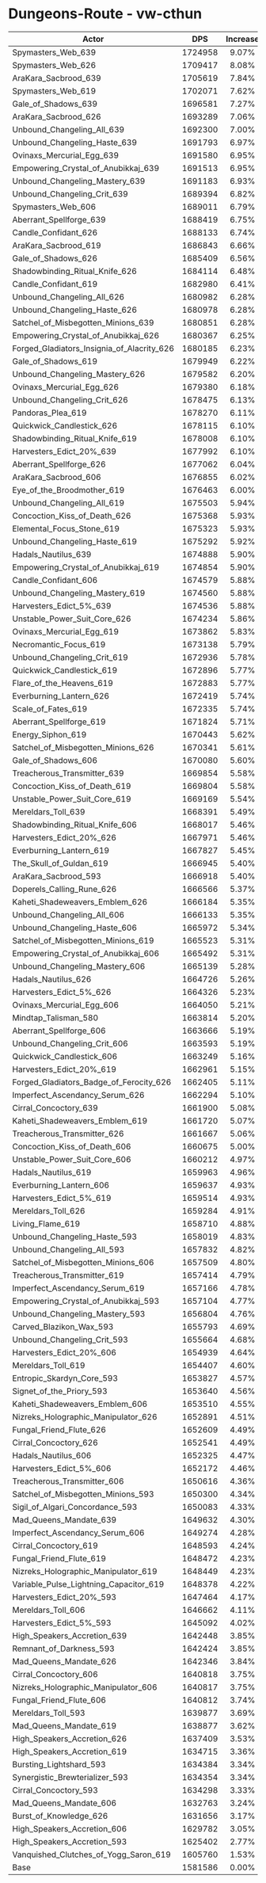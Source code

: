 # Dungeons-Route - vw-cthun
| Actor | DPS | Increase |
|---|:---:|:---:|
|Spymasters_Web_639|1724958|9.07%|
|Spymasters_Web_626|1709417|8.08%|
|AraKara_Sacbrood_639|1705619|7.84%|
|Spymasters_Web_619|1702071|7.62%|
|Gale_of_Shadows_639|1696581|7.27%|
|AraKara_Sacbrood_626|1693289|7.06%|
|Unbound_Changeling_All_639|1692300|7.00%|
|Unbound_Changeling_Haste_639|1691793|6.97%|
|Ovinaxs_Mercurial_Egg_639|1691580|6.95%|
|Empowering_Crystal_of_Anubikkaj_639|1691513|6.95%|
|Unbound_Changeling_Mastery_639|1691183|6.93%|
|Unbound_Changeling_Crit_639|1689394|6.82%|
|Spymasters_Web_606|1689011|6.79%|
|Aberrant_Spellforge_639|1688419|6.75%|
|Candle_Confidant_626|1688133|6.74%|
|AraKara_Sacbrood_619|1686843|6.66%|
|Gale_of_Shadows_626|1685409|6.56%|
|Shadowbinding_Ritual_Knife_626|1684114|6.48%|
|Candle_Confidant_619|1682980|6.41%|
|Unbound_Changeling_All_626|1680982|6.28%|
|Unbound_Changeling_Haste_626|1680978|6.28%|
|Satchel_of_Misbegotten_Minions_639|1680851|6.28%|
|Empowering_Crystal_of_Anubikkaj_626|1680367|6.25%|
|Forged_Gladiators_Insignia_of_Alacrity_626|1680185|6.23%|
|Gale_of_Shadows_619|1679949|6.22%|
|Unbound_Changeling_Mastery_626|1679582|6.20%|
|Ovinaxs_Mercurial_Egg_626|1679380|6.18%|
|Unbound_Changeling_Crit_626|1678475|6.13%|
|Pandoras_Plea_619|1678270|6.11%|
|Quickwick_Candlestick_626|1678115|6.10%|
|Shadowbinding_Ritual_Knife_619|1678008|6.10%|
|Harvesters_Edict_20%_639|1677992|6.10%|
|Aberrant_Spellforge_626|1677062|6.04%|
|AraKara_Sacbrood_606|1676855|6.02%|
|Eye_of_the_Broodmother_619|1676463|6.00%|
|Unbound_Changeling_All_619|1675503|5.94%|
|Concoction_Kiss_of_Death_626|1675368|5.93%|
|Elemental_Focus_Stone_619|1675323|5.93%|
|Unbound_Changeling_Haste_619|1675292|5.92%|
|Hadals_Nautilus_639|1674888|5.90%|
|Empowering_Crystal_of_Anubikkaj_619|1674854|5.90%|
|Candle_Confidant_606|1674579|5.88%|
|Unbound_Changeling_Mastery_619|1674560|5.88%|
|Harvesters_Edict_5%_639|1674536|5.88%|
|Unstable_Power_Suit_Core_626|1674234|5.86%|
|Ovinaxs_Mercurial_Egg_619|1673862|5.83%|
|Necromantic_Focus_619|1673138|5.79%|
|Unbound_Changeling_Crit_619|1672936|5.78%|
|Quickwick_Candlestick_619|1672896|5.77%|
|Flare_of_the_Heavens_619|1672883|5.77%|
|Everburning_Lantern_626|1672419|5.74%|
|Scale_of_Fates_619|1672335|5.74%|
|Aberrant_Spellforge_619|1671824|5.71%|
|Energy_Siphon_619|1670443|5.62%|
|Satchel_of_Misbegotten_Minions_626|1670341|5.61%|
|Gale_of_Shadows_606|1670080|5.60%|
|Treacherous_Transmitter_639|1669854|5.58%|
|Concoction_Kiss_of_Death_619|1669804|5.58%|
|Unstable_Power_Suit_Core_619|1669169|5.54%|
|Mereldars_Toll_639|1668391|5.49%|
|Shadowbinding_Ritual_Knife_606|1668017|5.46%|
|Harvesters_Edict_20%_626|1667971|5.46%|
|Everburning_Lantern_619|1667827|5.45%|
|The_Skull_of_Guldan_619|1666945|5.40%|
|AraKara_Sacbrood_593|1666918|5.40%|
|Doperels_Calling_Rune_626|1666566|5.37%|
|Kaheti_Shadeweavers_Emblem_626|1666184|5.35%|
|Unbound_Changeling_All_606|1666133|5.35%|
|Unbound_Changeling_Haste_606|1665972|5.34%|
|Satchel_of_Misbegotten_Minions_619|1665523|5.31%|
|Empowering_Crystal_of_Anubikkaj_606|1665492|5.31%|
|Unbound_Changeling_Mastery_606|1665139|5.28%|
|Hadals_Nautilus_626|1664726|5.26%|
|Harvesters_Edict_5%_626|1664326|5.23%|
|Ovinaxs_Mercurial_Egg_606|1664050|5.21%|
|Mindtap_Talisman_580|1663814|5.20%|
|Aberrant_Spellforge_606|1663666|5.19%|
|Unbound_Changeling_Crit_606|1663593|5.19%|
|Quickwick_Candlestick_606|1663249|5.16%|
|Harvesters_Edict_20%_619|1662961|5.15%|
|Forged_Gladiators_Badge_of_Ferocity_626|1662405|5.11%|
|Imperfect_Ascendancy_Serum_626|1662294|5.10%|
|Cirral_Concoctory_639|1661900|5.08%|
|Kaheti_Shadeweavers_Emblem_619|1661720|5.07%|
|Treacherous_Transmitter_626|1661667|5.06%|
|Concoction_Kiss_of_Death_606|1660675|5.00%|
|Unstable_Power_Suit_Core_606|1660212|4.97%|
|Hadals_Nautilus_619|1659963|4.96%|
|Everburning_Lantern_606|1659637|4.93%|
|Harvesters_Edict_5%_619|1659514|4.93%|
|Mereldars_Toll_626|1659284|4.91%|
|Living_Flame_619|1658710|4.88%|
|Unbound_Changeling_Haste_593|1658019|4.83%|
|Unbound_Changeling_All_593|1657832|4.82%|
|Satchel_of_Misbegotten_Minions_606|1657509|4.80%|
|Treacherous_Transmitter_619|1657414|4.79%|
|Imperfect_Ascendancy_Serum_619|1657166|4.78%|
|Empowering_Crystal_of_Anubikkaj_593|1657104|4.77%|
|Unbound_Changeling_Mastery_593|1656804|4.76%|
|Carved_Blazikon_Wax_593|1655793|4.69%|
|Unbound_Changeling_Crit_593|1655664|4.68%|
|Harvesters_Edict_20%_606|1654939|4.64%|
|Mereldars_Toll_619|1654407|4.60%|
|Entropic_Skardyn_Core_593|1653827|4.57%|
|Signet_of_the_Priory_593|1653640|4.56%|
|Kaheti_Shadeweavers_Emblem_606|1653510|4.55%|
|Nizreks_Holographic_Manipulator_626|1652891|4.51%|
|Fungal_Friend_Flute_626|1652609|4.49%|
|Cirral_Concoctory_626|1652541|4.49%|
|Hadals_Nautilus_606|1652325|4.47%|
|Harvesters_Edict_5%_606|1652172|4.46%|
|Treacherous_Transmitter_606|1650616|4.36%|
|Satchel_of_Misbegotten_Minions_593|1650300|4.34%|
|Sigil_of_Algari_Concordance_593|1650083|4.33%|
|Mad_Queens_Mandate_639|1649632|4.30%|
|Imperfect_Ascendancy_Serum_606|1649274|4.28%|
|Cirral_Concoctory_619|1648593|4.24%|
|Fungal_Friend_Flute_619|1648472|4.23%|
|Nizreks_Holographic_Manipulator_619|1648449|4.23%|
|Variable_Pulse_Lightning_Capacitor_619|1648378|4.22%|
|Harvesters_Edict_20%_593|1647464|4.17%|
|Mereldars_Toll_606|1646662|4.11%|
|Harvesters_Edict_5%_593|1645092|4.02%|
|High_Speakers_Accretion_639|1642448|3.85%|
|Remnant_of_Darkness_593|1642424|3.85%|
|Mad_Queens_Mandate_626|1642346|3.84%|
|Cirral_Concoctory_606|1640818|3.75%|
|Nizreks_Holographic_Manipulator_606|1640817|3.75%|
|Fungal_Friend_Flute_606|1640812|3.74%|
|Mereldars_Toll_593|1639877|3.69%|
|Mad_Queens_Mandate_619|1638877|3.62%|
|High_Speakers_Accretion_626|1637409|3.53%|
|High_Speakers_Accretion_619|1634715|3.36%|
|Bursting_Lightshard_593|1634384|3.34%|
|Synergistic_Brewterializer_593|1634354|3.34%|
|Cirral_Concoctory_593|1634298|3.33%|
|Mad_Queens_Mandate_606|1632763|3.24%|
|Burst_of_Knowledge_626|1631656|3.17%|
|High_Speakers_Accretion_606|1629782|3.05%|
|High_Speakers_Accretion_593|1625402|2.77%|
|Vanquished_Clutches_of_Yogg_Saron_619|1605760|1.53%|
|Base|1581586|0.00%|

